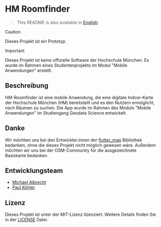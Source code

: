 # HM Roomfinder

> This README is also available in [English](README_en.md).

> [!CAUTION]
> Dieses Projekt ist ein Prototyp.

> [!IMPORTANT]
> Dieses Projekt ist keine offizielle Software der Hochschule München. Es wurde im Rahmen eines Studentenprojekts im Modul "Mobile Anwendungen" erstellt.

## Beschreibung

HM-Roomfinder ist eine mobile Anwendung, die eine digitale Indoor-Karte der Hochschule München (HM) bereitstellt und es den Nutzern ermöglicht, nach Räumen zu suchen.
Die App wurde im Rahmen des Moduls "Mobile Anwendungen" im Studiengang Geodata Science entwickelt.

## Danke

Wir möchten uns bei den Entwickler:innen der [flutter_map](https://github.com/fleaflet/flutter_map) Bibliothek bedanken, ohne die dieses Projekt nicht möglich gewesen wäre.
Außerdem möchten wir uns bei der OSM-Community für die ausgezeichnete Basiskarte bedanken.

## Entwicklungsteam

- [Michael Albrecht](https://github.com/michael11albrecht)
- [Paul Köhler](https://github.com/paulkoehlerdev)

## Lizenz

Dieses Projekt ist unter der MIT-Lizenz lizenziert. Weitere Details finden Sie in der [LICENSE](LICENSE) Datei.